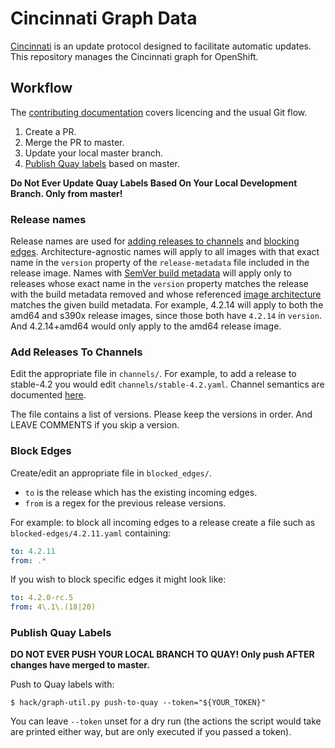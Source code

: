 # Cincinnati Graph Data

[Cincinnati][] is an update protocol designed to facilitate automatic updates.
This repository manages the Cincinnati graph for OpenShift.

## Workflow

The [contributing documentation](CONTRIBUTING.md) covers licencing and the usual Git flow.

1. Create a PR.
1. Merge the PR to master.
1. Update your local master branch.
1. [Publish Quay labels](#publish-quay-labels) based on master.

**Do Not Ever Update Quay Labels Based On Your Local Development Branch. Only from master!**

### Release names

Release names are used for [adding releases to channels](#add-releases-to-channels) and [blocking edges](#block-edges).
Architecture-agnostic names will apply to all images with that exact name in the `version` property of the `release-metadata` file included in the release image.
Names with [SemVer build metadata][semver-build] will apply only to releases whose exact name in the `version` property matches the release with the build metadata removed and whose referenced [image architecture][image-arch] matches the given build metadata.
For example, 4.2.14 will apply to both the amd64 and s390x release images, since those both have `4.2.14` in `version`.
And 4.2.14+amd64 would only apply to the amd64 release image.

### Add Releases To Channels

Edit the appropriate file in `channels/`.
For example, to add a release to stable-4.2 you would edit `channels/stable-4.2.yaml`.
Channel semantics are documented [here][channel-semantics].

The file contains a list of versions.
Please keep the versions in order.
And LEAVE COMMENTS if you skip a version.

### Block Edges

Create/edit an appropriate file in `blocked_edges/`.
- `to` is the release which has the existing incoming edges.
- `from` is a regex for the previous release versions.

For example: to block all incoming edges to a release create a file such as `blocked-edges/4.2.11.yaml` containing:
```yaml
to: 4.2.11
from: .*
```

If you wish to block specific edges it might look like:
```yaml
to: 4.2.0-rc.5
from: 4\.1\.(18|20)
```

### Publish Quay Labels

**DO NOT EVER PUSH YOUR LOCAL BRANCH TO QUAY! Only push AFTER changes have merged to master.**

Push to Quay labels with:

```console
$ hack/graph-util.py push-to-quay --token="${YOUR_TOKEN}"
```

You can leave `--token` unset for a dry run (the actions the script would take are printed either way, but are only executed if you passed a token).

[channel-semantics]: https://docs.openshift.com/container-platform/4.3/updating/updating-cluster-between-minor.html#understanding-upgrade-channels_updating-cluster-between-minor
[Cincinnati]: https://github.com/openshift/cincinnati/
[image-arch]: https://github.com/opencontainers/image-spec/blame/v1.0.1/config.md#L103
[semver-build]: https://semver.org/spec/v2.0.0.html#spec-item-10
